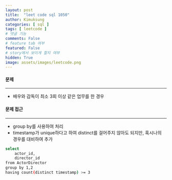 ```yaml
---
layout: post
title:  "leet code sql 1050"
author: Kimuksung
categories: [ sql ]
tags: [ leetcode ]
# 댓글 기능
comments: False
# feature tab 여부
featured: False
# story에서 보이게 할지 여부
hidden: True
image: assets/images/leetcode.png
---
```


#### 문제
---
- 배우와 감독이 최소 3회 이상 같은 업무를 한 경우

#### 문제 접근
---
- group by를 사용하여 처리
- timestamp가 unique하다고 하여 distinct를 걸어주지 않아도 되지만, 혹시나의 경우를 대비하여 추가

```bash
select
    actor_id,
    director_id
from ActorDirector
group by 1,2
having count(distinct timestamp) >= 3
```